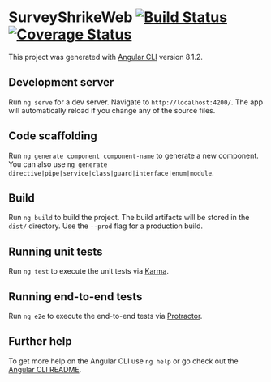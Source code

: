 # SurveyShrikeWeb [![Build Status](https://travis-ci.org/Avinash1604/survey_shrike_web.svg?branch=master)](https://travis-ci.org/Avinash1604/survey_shrike_web)[![Coverage Status](https://coveralls.io/repos/github/Avinash1604/survey_shrike_web/badge.svg?branch=master)](https://coveralls.io/github/Avinash1604/survey_shrike_web?branch=master)

This project was generated with [Angular CLI](https://github.com/angular/angular-cli) version 8.1.2.

## Development server

Run `ng serve` for a dev server. Navigate to `http://localhost:4200/`. The app will automatically reload if you change any of the source files.

## Code scaffolding

Run `ng generate component component-name` to generate a new component. You can also use `ng generate directive|pipe|service|class|guard|interface|enum|module`.

## Build

Run `ng build` to build the project. The build artifacts will be stored in the `dist/` directory. Use the `--prod` flag for a production build.

## Running unit tests

Run `ng test` to execute the unit tests via [Karma](https://karma-runner.github.io).

## Running end-to-end tests

Run `ng e2e` to execute the end-to-end tests via [Protractor](http://www.protractortest.org/).

## Further help

To get more help on the Angular CLI use `ng help` or go check out the [Angular CLI README](https://github.com/angular/angular-cli/blob/master/README.md).
